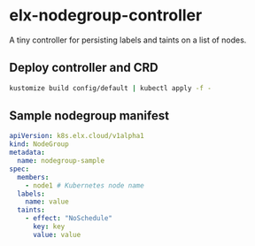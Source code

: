 # elx-nodegroup-controller

A tiny controller for persisting labels and taints on a list of nodes.


## Deploy controller and CRD

```bash
kustomize build config/default | kubectl apply -f -
```

## Sample nodegroup manifest

```yml
apiVersion: k8s.elx.cloud/v1alpha1
kind: NodeGroup
metadata:
  name: nodegroup-sample
spec:
  members:
    - node1 # Kubernetes node name
  labels:
    name: value
  taints:
    - effect: "NoSchedule"
      key: key
      value: value
```
